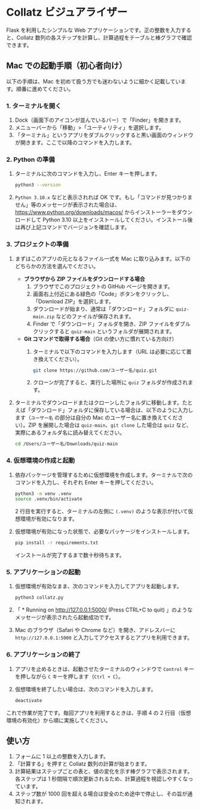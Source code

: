 # Collatz ビジュアライザー

Flask を利用したシンプルな Web アプリケーションです。正の整数を入力すると、Collatz 数列の各ステップを計算し、計算過程をテーブルと棒グラフで確認できます。

## Mac での起動手順（初心者向け）

以下の手順は、Mac を初めて扱う方でも迷わないように細かく記載しています。順番に進めてください。

### 1. ターミナルを開く

1. Dock（画面下のアイコンが並んでいるバー）で「Finder」を開きます。
2. メニューバーから「移動」>「ユーティリティ」を選択します。
3. 「ターミナル」というアプリをダブルクリックすると黒い画面のウィンドウが開きます。ここで以降のコマンドを入力します。

### 2. Python の準備

1. ターミナルに次のコマンドを入力し、Enter キーを押します。

   ```bash
   python3 --version
   ```

2. `Python 3.10.x` などと表示されれば OK です。もし「コマンドが見つかりません」等のメッセージが表示された場合は、<https://www.python.org/downloads/macos/> からインストーラーをダウンロードして Python 3.10 以上をインストールしてください。インストール後は再び上記コマンドでバージョンを確認します。

### 3. プロジェクトの準備

1. まずはこのアプリの元となるファイル一式を Mac に取り込みます。以下のどちらかの方法を選んでください。
   - **ブラウザから ZIP ファイルをダウンロードする場合**
     1. ブラウザでこのプロジェクトの GitHub ページを開きます。
     2. 画面右上付近にある緑色の「Code」ボタンをクリックし、「Download ZIP」を選択します。
     3. ダウンロードが始まり、通常は「ダウンロード」フォルダに `quiz-main.zip` などのファイルが保存されます。
     4. Finder で「ダウンロード」フォルダを開き、ZIP ファイルをダブルクリックすると `quiz-main` というフォルダが展開されます。
   - **Git コマンドで取得する場合**（Git の使い方に慣れている方向け）
     1. ターミナルで以下のコマンドを入力します（URL は必要に応じて置き換えてください）。

        ```bash
        git clone https://github.com/ユーザー名/quiz.git
        ```

     2. クローンが完了すると、実行した場所に `quiz` フォルダが作成されます。
2. ターミナルでダウンロードまたはクローンしたフォルダに移動します。たとえば「ダウンロード」フォルダに保存している場合は、以下のように入力します（`ユーザー名` の部分は自分の Mac のユーザー名に置き換えてください）。ZIP を展開した場合は `quiz-main`、`git clone` した場合は `quiz` など、実際にあるフォルダ名に読み替えてください。

   ```bash
   cd /Users/ユーザー名/Downloads/quiz-main
   ```

### 4. 仮想環境の作成と起動

1. 依存パッケージを管理するために仮想環境を作成します。ターミナルで次のコマンドを入力し、それぞれ Enter キーを押してください。

   ```bash
   python3 -m venv .venv
   source .venv/bin/activate
   ```

   2 行目を実行すると、ターミナルの左側に `(.venv)` のような表示が付いて仮想環境が有効になります。

2. 仮想環境が有効になった状態で、必要なパッケージをインストールします。

   ```bash
   pip install -r requirements.txt
   ```

   インストールが完了するまで数十秒待ちます。

### 5. アプリケーションの起動

1. 仮想環境が有効なまま、次のコマンドを入力してアプリを起動します。

   ```bash
   python3 collatz.py
   ```

2. 「 * Running on http://127.0.0.1:5000/ (Press CTRL+C to quit) 」のようなメッセージが表示されたら起動成功です。
3. Mac のブラウザ（Safari や Chrome など）を開き、アドレスバーに `http://127.0.0.1:5000` と入力してアクセスするとアプリを利用できます。

### 6. アプリケーションの終了

1. アプリを止めるときは、起動させたターミナルのウィンドウで `Control` キーを押しながら `C` キーを押します（`Ctrl + C`）。
2. 仮想環境を終了したい場合は、次のコマンドを入力します。

   ```bash
   deactivate
   ```

これで作業が完了です。毎回アプリを利用するときは、手順 4 の 2 行目（仮想環境の有効化）から順に実施してください。

## 使い方

1. フォームに 1 以上の整数を入力します。
2. 「計算する」を押すと Collatz 数列の計算が始まります。
3. 計算結果はステップごとの表と、値の変化を示す棒グラフで表示されます。各ステップは 1 秒間隔で順次更新されるため、計算過程を視認しやすくなっています。
4. ステップ数が 1000 回を超える場合は安全のため途中で停止し、その旨が通知されます。
